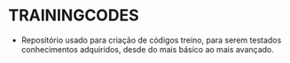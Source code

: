 # TRAININGCODES
- Repositório usado para criação de códigos treino, para serem testados conhecimentos adquiridos, desde do mais básico ao mais avançado.
